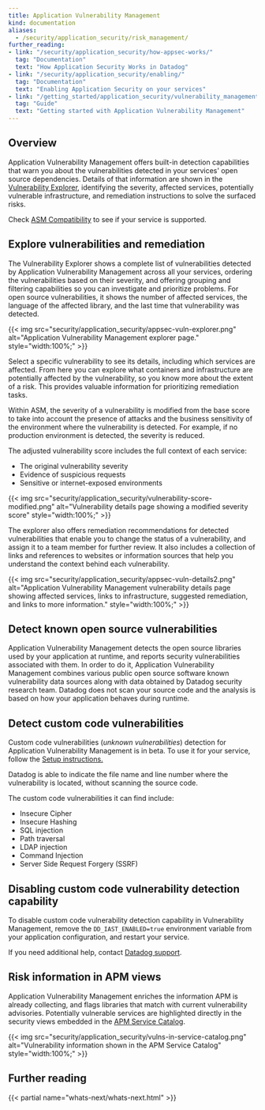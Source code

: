 ```yaml
---
title: Application Vulnerability Management
kind: documentation
aliases:
  - /security/application_security/risk_management/
further_reading:
- link: "/security/application_security/how-appsec-works/"
  tag: "Documentation"
  text: "How Application Security Works in Datadog"
- link: "/security/application_security/enabling/"
  tag: "Documentation"
  text: "Enabling Application Security on your services"
- link: "/getting_started/application_security/vulnerability_management"
  tag: "Guide"
  text: "Getting started with Application Vulnerability Management"
---
```


## Overview

Application Vulnerability Management offers built-in detection capabilities that warn you about the vulnerabilities detected in your services' open source dependencies. Details of that information are shown in the [Vulnerability Explorer][3], identifying the severity, affected services, potentially vulnerable infrastructure, and remediation instructions to solve the surfaced risks.

Check [ASM Compatibility][6] to see if your service is supported.

## Explore vulnerabilities and remediation

The Vulnerability Explorer shows a complete list of vulnerabilities detected by Application Vulnerability Management across all your services, ordering the vulnerabilities based on their severity, and offering grouping and filtering capabilities so you can investigate and prioritize problems. For open source vulnerabilities, it shows the number of affected services, the language of the affected library, and the last time that vulnerability was detected.

{{< img src="security/application_security/appsec-vuln-explorer.png" alt="Application Vulnerability Management explorer page." style="width:100%;" >}}

Select a specific vulnerability to see its details, including which services are affected. From here you can explore what containers and infrastructure are potentially affected by the vulnerability, so you know more about the extent of a risk. This provides valuable information for prioritizing remediation tasks.

Within ASM, the severity of a vulnerability is modified from the base score to take into account the presence of attacks and the business sensitivity of the environment where the vulnerability is detected. For example, if no production environment is detected, the severity is reduced.

The adjusted vulnerability score includes the full context of each service:

- The original vulnerability severity
- Evidence of suspicious requests
- Sensitive or internet-exposed environments

{{< img src="security/application_security/vulnerability-score-modified.png" alt="Vulnerability details page showing a modified severity score" style="width:100%;" >}}

The explorer also offers remediation recommendations for detected vulnerabilities that enable you to change the status of a vulnerability, and assign it to a team member for further review. It also includes a collection of links and references to websites or information sources that help you understand the context behind each vulnerability.

{{< img src="security/application_security/appsec-vuln-details2.png" alt="Application Vulnerability Management vulnerability details page showing affected services, links to infrastructure, suggested remediation, and links to more information." style="width:100%;" >}}

## Detect known open source vulnerabilities

Application Vulnerability Management detects the open source libraries used by your application at runtime, and reports security vulnerabilities associated with them. In order to do it, Application Vulnerability Management combines various public open source software known vulnerability data sources along with data obtained by Datadog security research team. Datadog does not scan your source code and the analysis is based on how your application behaves during runtime.

## Detect custom code vulnerabilities

<div class="alert alert-info">Custom code vulnerabilities (<em>unknown vulnerabilities</em>) detection for Application Vulnerability Management is in beta. To use it for your service, follow the <a href="/security/application_security/enabling/">Setup instructions.</a></div>

Datadog is able to indicate the file name and line number where the vulnerability is located, without scanning the source code.

The custom code vulnerabilities it can find include:

- Insecure Cipher
- Insecure Hashing
- SQL injection
- Path traversal
- LDAP injection
- Command Injection
- Server Side Request Forgery (SSRF)

## Disabling custom code vulnerability detection capability

To disable custom code vulnerability detection capability in Vulnerability Management, remove the `DD_IAST_ENABLED=true` environment variable from your application configuration, and restart your service.

If you need additional help, contact [Datadog support][1].


## Risk information in APM views

Application Vulnerability Management enriches the information APM is already collecting, and flags libraries that match with current vulnerability advisories. Potentially vulnerable services are highlighted directly in the security views embedded in the [APM Service Catalog][2].

{{< img src="security/application_security/vulns-in-service-catalog.png" alt="Vulnerability information shown in the APM Service Catalog" style="width:100%;" >}}

## Further reading

{{< partial name="whats-next/whats-next.html" >}}

[1]: /help/
[2]: https://app.datadoghq.com/services?lens=Security
[3]: https://app.datadoghq.com/security/appsec/vm
[4]: https://app.datadoghq.com/security/appsec
[5]: https://app.datadoghq.com/security/appsec/landing
[6]: /security/application_security/enabling/compatibility
